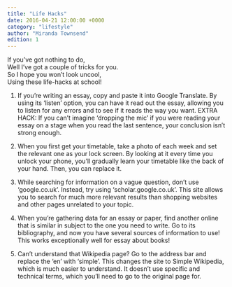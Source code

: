 ```yaml
---
title: "Life Hacks"
date: 2016-04-21 12:00:00 +0000
category: "lifestyle"
author: "Miranda Townsend"
edition: 1
---
```

If you’ve got nothing to do,<br />
Well I’ve got a couple of tricks for you.<br />
So I hope you won’t look uncool,<br />
Using these life-hacks at school!


1. If you’re writing an essay, copy and paste it into Google Translate. By using its ‘listen’ option, you can have it read out the essay, allowing you to listen for any errors and to see if it reads the way you want. EXTRA HACK: If you can’t imagine ‘dropping the mic’ if you were reading your essay on a stage when you read the last sentence, your conclusion isn’t strong enough.

2. When you first get your timetable, take a photo of each week and set the relevant one as your lock screen. By looking at it every time you unlock your phone, you’ll gradually learn your timetable like the back of your hand. Then, you can replace it.

3. While searching for information on a vague question, don’t use ‘google.co.uk’. Instead, try using ‘scholar.google.co.uk’. This site allows you to search for much more relevant results than shopping websites and other pages unrelated to your topic.

4. When you’re gathering data for an essay or paper, find another online that is similar in subject to the one you need to write. Go to its bibliography, and now you have several sources of information to use! This works exceptionally well for essay about books!

5. Can’t understand that Wikipedia page? Go to the address bar and replace the ‘en’ with ‘simple’. This changes the site to Simple Wikipedia, which is much easier to understand. It doesn’t use specific and technical terms, which you’ll need to go to the original page for.
